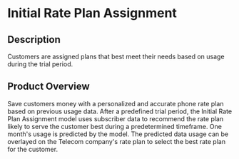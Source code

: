 # Initial Rate Plan Assignment

## Description
 Customers are assigned plans that best meet their needs based on usage during the trial period.

## Product Overview
Save customers money with a personalized and accurate phone rate plan based on previous usage data. After a predefined trial period, the Initial Rate Plan Assignment model uses subscriber data to recommend the rate plan likely to serve the customer best during a predetermined timeframe. One month's usage is predicted by the model. The predicted data usage can be overlayed on the Telecom company's rate plan to select the best rate plan for the customer. 
 


